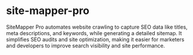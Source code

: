 # site-mapper-pro
SiteMapper Pro automates website crawling to capture SEO data like titles, meta descriptions, and keywords, while generating a detailed sitemap. It simplifies SEO audits and site optimization, making it easier for marketers and developers to improve search visibility and site performance.
